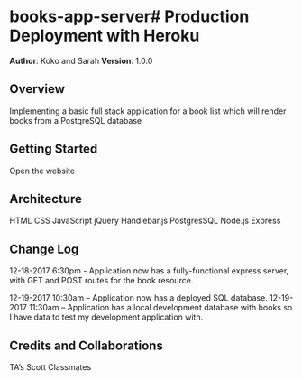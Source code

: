 # books-app-server# Production Deployment with Heroku

**Author**: Koko and Sarah
**Version**: 1.0.0 

## Overview
Implementing a basic full stack application for a book list which will render books from a PostgreSQL database

## Getting Started
Open the website

## Architecture
HTML 
CSS 
JavaScript
jQuery
Handlebar.js
PostgresSQL
Node.js
Express

## Change Log

12-18-2017 6:30pm - Application now has a fully-functional express server, with GET and POST routes for the book resource.

12-19-2017 10:30am – Application now has a deployed SQL database.
12-19-2017 11:30am – Application has a local development database with books so I have data to test my development application with.

## Credits and Collaborations
TA’s 
Scott
Classmates